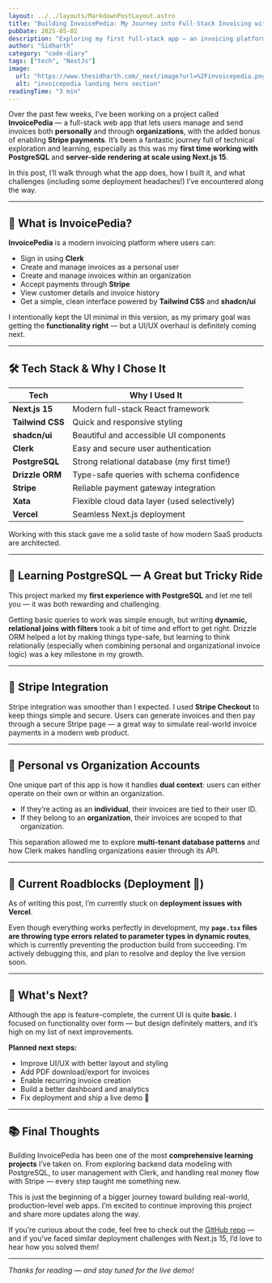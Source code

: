 ```yaml
---
layout: ../../layouts/MarkdownPostLayout.astro
title: "Building InvoicePedia: My Journey into Full-Stack Invoicing with Next.js, PostgreSQL, and Stripe"
pubDate: 2025-05-02
description: "Exploring my first full-stack app — an invoicing platform with personal and organizational support, built using Next.js, PostgreSQL, Stripe, and more. This blog walks through the tech, challenges, and the lessons I learned."
author: "Sidharth"
category: "code-diary"
tags: ["tech", "NextJs"]
image:
  url: "https://www.thesidharth.com/_next/image?url=%2Finvoicepedia.png&w=1080&q=75"
  alt: "invoicepedia landing hero section"
readingTime: "3 min"
---
```



Over the past few weeks, I’ve been working on a project called **InvoicePedia** — a full-stack web app that lets users manage and send invoices both **personally** and through **organizations**, with the added bonus of enabling **Stripe payments**. It’s been a fantastic journey full of technical exploration and learning, especially as this was my **first time working with PostgreSQL** and **server-side rendering at scale using Next.js 15**.

In this post, I’ll walk through what the app does, how I built it, and what challenges (including some deployment headaches!) I’ve encountered along the way.

---

## 🧾 What is InvoicePedia?

**InvoicePedia** is a modern invoicing platform where users can:
- Sign in using **Clerk**
- Create and manage invoices as a personal user
- Create and manage invoices within an organization
- Accept payments through **Stripe**
- View customer details and invoice history
- Get a simple, clean interface powered by **Tailwind CSS** and **shadcn/ui**

I intentionally kept the UI minimal in this version, as my primary goal was getting the **functionality right** — but a UI/UX overhaul is definitely coming next.

---

## 🛠️ Tech Stack & Why I Chose It

| Tech            | Why I Used It                              |
|-----------------|--------------------------------------------|
| **Next.js 15**  | Modern full-stack React framework          |
| **Tailwind CSS**| Quick and responsive styling               |
| **shadcn/ui**   | Beautiful and accessible UI components     |
| **Clerk**       | Easy and secure user authentication        |
| **PostgreSQL**  | Strong relational database (my first time!)|
| **Drizzle ORM** | Type-safe queries with schema confidence   |
| **Stripe**      | Reliable payment gateway integration       |
| **Xata**        | Flexible cloud data layer (used selectively)|
| **Vercel**      | Seamless Next.js deployment                |

Working with this stack gave me a solid taste of how modern SaaS products are architected.

---

## 🧠 Learning PostgreSQL — A Great but Tricky Ride

This project marked my **first experience with PostgreSQL** and let me tell you — it was both rewarding and challenging.

Getting basic queries to work was simple enough, but writing **dynamic, relational joins with filters** took a bit of time and effort to get right. Drizzle ORM helped a lot by making things type-safe, but learning to think relationally (especially when combining personal and organizational invoice logic) was a key milestone in my growth.

---

## 💸 Stripe Integration

Stripe integration was smoother than I expected. I used **Stripe Checkout** to keep things simple and secure. Users can generate invoices and then pay through a secure Stripe page — a great way to simulate real-world invoice payments in a modern web product.

---

## 👥 Personal vs Organization Accounts

One unique part of this app is how it handles **dual context**: users can either operate on their own or within an organization.

- If they’re acting as an **individual**, their invoices are tied to their user ID.
- If they belong to an **organization**, their invoices are scoped to that organization.

This separation allowed me to explore **multi-tenant database patterns** and how Clerk makes handling organizations easier through its API.

---

## 🚧 Current Roadblocks (Deployment 😤)

As of writing this post, I’m currently stuck on **deployment issues with Vercel**.

Even though everything works perfectly in development, my **`page.tsx` files are throwing type errors related to parameter types in dynamic routes**, which is currently preventing the production build from succeeding. I’m actively debugging this, and plan to resolve and deploy the live version soon.

---

## 🎨 What's Next?

Although the app is feature-complete, the current UI is quite **basic**. I focused on functionality over form — but design definitely matters, and it’s high on my list of next improvements.

**Planned next steps:**
- Improve UI/UX with better layout and styling
- Add PDF download/export for invoices
- Enable recurring invoice creation
- Build a better dashboard and analytics
- Fix deployment and ship a live demo 🚀

---

## 📚 Final Thoughts

Building InvoicePedia has been one of the most **comprehensive learning projects** I’ve taken on. From exploring backend data modeling with PostgreSQL, to user management with Clerk, and handling real money flow with Stripe — every step taught me something new.

This is just the beginning of a bigger journey toward building real-world, production-level web apps. I’m excited to continue improving this project and share more updates along the way.

If you’re curious about the code, feel free to check out the [GitHub repo](https://github.com/sidharthsangelia/invoicepedia) — and if you’ve faced similar deployment challenges with Next.js 15, I’d love to hear how you solved them!

---

_Thanks for reading — and stay tuned for the live demo!_
